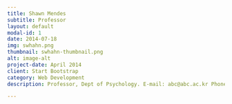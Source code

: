 ```yaml
--- 
title: Shawn Mendes
subtitle: Professor
layout: default
modal-id: 1
date: 2014-07-18
img: swhahn.png
thumbnail: swhahn-thumbnail.png
alt: image-alt
project-date: April 2014
client: Start Bootstrap
category: Web Development
description: Professor, Dept of Psychology. E-mail: abc@abc.ac.kr Phone: 02-000-0000 CV(link)

---
```

